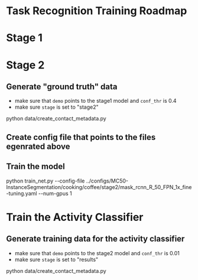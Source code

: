 Task Recognition Training Roadmap
=================================

# Stage 1


# Stage 2
## Generate "ground truth" data
- make sure that `demo` points to the stage1 model and `conf_thr` is 0.4
- make sure `stage` is set to "stage2"

python data/create_contact_metadata.py

## Create config file that points to the files egenrated above

## Train the model
python train_net.py --config-file ../configs/MC50-InstanceSegmentation/cooking/coffee/stage2/mask_rcnn_R_50_FPN_1x_fine-tuning.yaml --num-gpus 1

# Train the Activity Classifier
## Generate training data for the activity classifier
- make sure that `demo` points to the stage2 model and `conf_thr` is 0.01
- make sure `stage` is set to "results"

python data/create_contact_metadata.py


